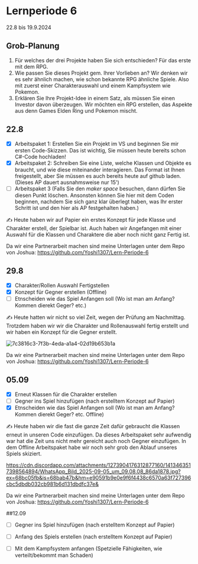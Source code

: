 # Lernperiode 6

22.8 bis 19.9.2024

## Grob-Planung

1. Für welches der drei Projekte haben Sie sich entschieden?
   Für das erste mit dem RPG.
2. Wie passen Sie dieses Projekt gem. Ihrer Vorlieben an?
   Wir denken wir es sehr ähnlich machen, wie schon bekannte RPG ähnliche Spiele. Also mit zuerst einer Charakterauswahl und einem Kampfsystem wie Pokemon.
3. Erklären Sie Ihre Projekt-Idee in einem Satz, als müssen Sie einen Investor davon überzeugen.
   Wir möchten ein RPG erstellen, das Aspekte aus denn Games Elden Ring und Pokemon mischt.

## 22.8

- [x] Arbeitspaket 1: Erstellen Sie ein Projekt im VS und beginnen Sie mir ersten Code-Skizzen. Das ist wichtig, Sie müssen heute bereits schon C#-Code hochladen!
- [x] Arbeitspaket 2: Schreiben Sie eine Liste, welche Klassen und Objekte es braucht, und wie diese miteinander interagieren. Das Format ist Ihnen freigestellt, aber Sie müssen es auch bereits heute auf github laden. (Dieses AP dauert ausnahmsweise nur 15')
- [ ] Arbeitspaket 3 (Falls Sie den *maker space* besuchen, dann dürfen Sie diesen Punkt löschen. Ansonsten können Sie hier mit dem Coden beginnen, nachdem Sie sich ganz klar überlegt haben, was Ihr erster Schritt ist und den hier als AP festgehalten haben.)

✍️ Heute haben wir auf Papier ein erstes Konzept für jede Klasse und Charakter erstell, der Spielbar ist. Auch haben wir Angefangen mit einer Auswahl für die Klassen und Charaktere die aber noch nicht ganz Fertig ist. 

Da wir eine Partnerarbeit machen sind meine Unterlagen unter dem Repo von Joshua: https://github.com/Yoshi1307/Lern-Periode-6
## 29.8
- [x] Charakter/Rollen Auswahl Fertigstellen
- [x] Konzept für Gegner erstellen (Offline)
- [ ] Etnscheiden wie das Spiel Anfangen soll (Wo ist man am Anfang? Kommen dierekt Geger? etc.)

✍️ Heute hatten wir nicht so viel Zeit, wegen der Prüfung am Nachmittag. Trotzdem haben wir wir die Charakter und Rollenauswahl fertig erstellt und wir haben ein Konzept für die Gegner erstellt.

![7c3816c3-7f3b-4eda-a1a4-02d19b653b1a](https://github.com/user-attachments/assets/868da1a3-3043-481c-b2e1-e793a4103531)

Da wir eine Partnerarbeit machen sind meine Unterlagen unter dem Repo von Joshua: https://github.com/Yoshi1307/Lern-Periode-6 

## 05.09
- [x] Erneut Klassen für die Charakter erstellen
- [ ] Gegner ins Spiel hinzufügen (nach erstelltem Konzept auf Papier)
- [x] Etnscheiden wie das Spiel Anfangen soll (Wo ist man am Anfang? Kommen dierekt Geger? etc. Offline)

✍️ Heute haben wir die fast die ganze Zeit dafür gebraucht die Klassen erneut in unseren Code einzufügen. Da dieses Arbeitspaket sehr aufwendig war hat die Zeit uns nicht mehr gereicht auch noch Gegner einzufügen. 
In dem Offline Arbeitspaket habe wir noch sehr grob den Ablauf unseres Spiels skiziert.

https://cdn.discordapp.com/attachments/1273904176312877160/1413463517398564894/WhatsApp_Bild_2025-09-05_um_09.08.08_86da1878.jpg?ex=68bc05fb&is=68bab47b&hm=e90591b9e0e9f6f4438c6570a63f727396cbc5dbdb032cb981b6d131dbdfc37e&

Da wir eine Partnerarbeit machen sind meine Unterlagen unter dem Repo von Joshua: https://github.com/Yoshi1307/Lern-Periode-6 

##12.09
- [ ] Gegner ins Spiel hinzufügen (nach erstelltem Konzept auf Papier)
- [ ] Anfang des Spiels erstellen (nach erstelltem Konzept auf Papier)
- [ ] Mit dem Kampfsystem anfangen (Spetzielle Fähigkeiten, wie verteilt/bekommt man Schaden)






